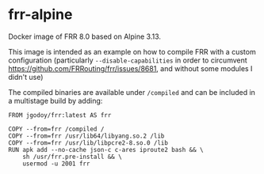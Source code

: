 # frr-alpine

Docker image of FRR 8.0 based on Alpine 3.13.

This image is intended as an example on how to compile FRR with a custom configuration (particularly `--disable-capabilities` in order to circumvent https://github.com/FRRouting/frr/issues/8681, and without some modules I didn't use)


The compiled binaries are available under `/compiled` and can be included in a multistage build by adding: 
```
FROM jgodoy/frr:latest AS frr

COPY --from=frr /compiled /
COPY --from=frr /usr/lib64/libyang.so.2 /lib
COPY --from=frr /usr/lib/libpcre2-8.so.0 /lib
RUN apk add --no-cache json-c c-ares iproute2 bash && \
    sh /usr/frr.pre-install && \
    usermod -u 2001 frr
```